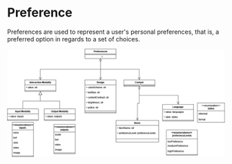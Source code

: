 # Preference

Preferences are used to represent a user's personal preferences, that is, a preferred option in regards to a set of choices.

![Preference](metamodel/Preferences/preferences.png)